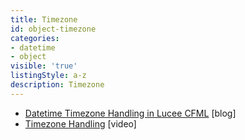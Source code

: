 ```yaml
---
title: Timezone
id: object-timezone
categories:
- datetime
- object
visible: 'true'
listingStyle: a-z
description: Timezone
---
```


- [Datetime Timezone Handling in Lucee CFML](https://www.andrewdixon.co.uk/2019/05/25/datetime-timezone-handling-in-lucee-cfml/) [blog]
- [Timezone Handling](https://www.youtube.com/watch?v=aIggbT8f3ls) [video]
